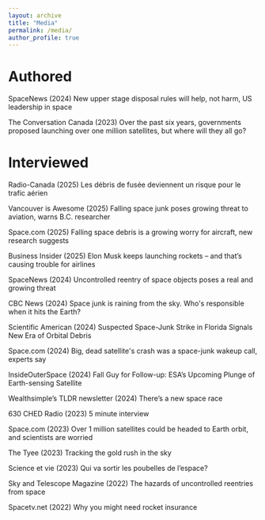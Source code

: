 ```yaml
---
layout: archive
title: "Media"
permalink: /media/
author_profile: true
---
```


# Authored  

SpaceNews (2024) New upper stage disposal rules will help, not harm, US leadership in space  

The Conversation Canada (2023) Over the past six years, governments proposed launching over one million satellites, but where will they all go?

# Interviewed  

Radio-Canada (2025) Les débris de fusée deviennent un risque pour le trafic aérien 

Vancouver is Awesome (2025) Falling space junk poses growing threat to aviation, warns B.C. researcher

Space.com (2025) Falling space debris is a growing worry for aircraft, new research suggests  

Business Insider (2025) Elon Musk keeps launching rockets – and that’s causing trouble for airlines 

SpaceNews (2024) Uncontrolled reentry of space objects poses a real and growing threat 

CBC News (2024) Space junk is raining from the sky. Who's responsible when it hits the Earth?   

Scientific American (2024) Suspected Space-Junk Strike in Florida Signals New Era of Orbital Debris  

Space.com (2024) Big, dead satellite's crash was a space-junk wakeup call, experts say   

InsideOuterSpace (2024) Fall Guy for Follow-up: ESA’s Upcoming Plunge of Earth-sensing Satellite  

Wealthsimple’s TLDR newsletter (2024) There’s a new space race  

630 CHED Radio (2023) 5 minute interview   

Space.com (2023) Over 1 million satellites could be headed to Earth orbit, and scientists are worried   

The Tyee (2023) Tracking the gold rush in the sky  

Science et vie (2023) Qui va sortir les poubelles de l’espace?  

Sky and Telescope Magazine (2022) The hazards of uncontrolled reentries from space   

Spacetv.net (2022) Why you might need rocket insurance


